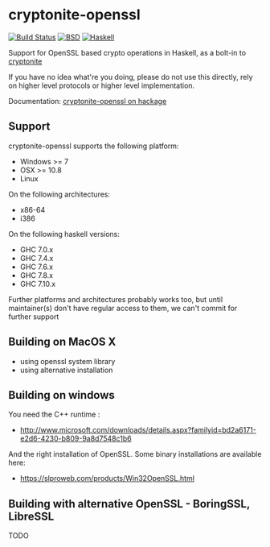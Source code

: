 cryptonite-openssl
==================

[![Build Status](https://travis-ci.org/haskell-crypto/cryptonite-openssl.png?branch=master)](https://travis-ci.org/vincenthz/cryptonite-openssl)
[![BSD](http://b.repl.ca/v1/license-BSD-blue.png)](http://en.wikipedia.org/wiki/BSD_licenses)
[![Haskell](http://b.repl.ca/v1/language-haskell-lightgrey.png)](http://haskell.org)

Support for OpenSSL based crypto operations in Haskell, as a bolt-in to [cryptonite](http://hackage.haskell.org/package/cryptonite)

If you have no idea what're you doing, please do not use this directly, rely on
higher level protocols or higher level implementation.

Documentation: [cryptonite-openssl on hackage](http://hackage.haskell.org/package/cryptonite-openssl)

Support
-------

cryptonite-openssl supports the following platform:

* Windows >= 7
* OSX >= 10.8
* Linux

On the following architectures:

* x86-64
* i386

On the following haskell versions:

* GHC 7.0.x
* GHC 7.4.x
* GHC 7.6.x
* GHC 7.8.x
* GHC 7.10.x

Further platforms and architectures probably works too, but until maintainer(s) don't have regular
access to them, we can't commit for further support

Building on MacOS X
-------------------

* using openssl system library
* using alternative installation

Building on windows
-------------------

You need the C++ runtime :

* http://www.microsoft.com/downloads/details.aspx?familyid=bd2a6171-e2d6-4230-b809-9a8d7548c1b6

And the right installation of OpenSSL. Some binary installations are available here:

* https://slproweb.com/products/Win32OpenSSL.html

Building with alternative OpenSSL - BoringSSL, LibreSSL
-------------------------------------------------------

TODO
